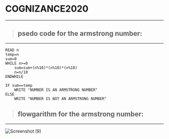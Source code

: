 #  COGNIZANCE2020
---
> ## psedo code for the armstrong number:

---
```
READ n
temp=n
sum=0
WHILE n>=0
    sum=sum+(n%10)*(n%10)*(n%10)
    n=n/10
ENDWHILE

IF sum==temp
    WRITE "NUMBER IS AN ARMSTRONG NUMBER"
ELSE
    WRITE "NUMBER IS NOT AN ARMSTRONG NUMBER"

 ```   

> ## flowgarithm for the armstrong number:
---

![Screenshot (9)](https://user-images.githubusercontent.com/75232318/102122448-7e84fe80-3e6b-11eb-9e08-6581fb76a6d5.png)


